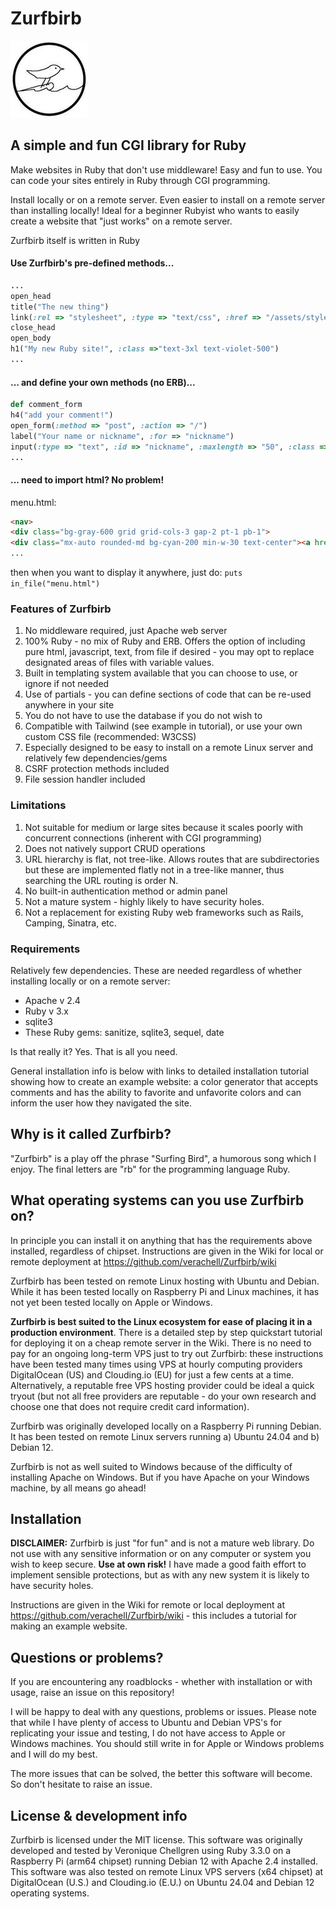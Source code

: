 # Zurfbirb
  
  ![zurfbirb logo](zb_main_logo_125.jpg)


## A simple and fun CGI library for Ruby

Make websites in Ruby that don't use middleware! Easy and fun to use. You can code your sites entirely in Ruby through CGI programming. 

Install locally or on a remote server. Even easier to install on a remote server than installing locally! Ideal for a beginner Rubyist who wants to easily create a website that "just works" on a remote server.

Zurfbirb itself is written in Ruby

#### Use Zurfbirb's pre-defined methods...
```ruby
...
open_head
title("The new thing")
link(:rel => "stylesheet", :type => "text/css", :href => "/assets/styles/out.css")
close_head
open_body
h1("My new Ruby site!", :class =>"text-3xl text-violet-500")
...
```
#### ... and define your own methods (no ERB)...
```ruby
def comment_form
h4("add your comment!")
open_form(:method => "post", :action => "/")
label("Your name or nickname", :for => "nickname")
input(:type => "text", :id => "nickname", :maxlength => "50", :class => "rounded border-2")
...
```
#### ... need to import html? No problem!
menu.html:
```html
<nav>
<div class="bg-gray-600 grid grid-cols-3 gap-2 pt-1 pb-1"> 
<div class="mx-auto rounded-md bg-cyan-200 min-w-30 text-center"><a href="/">Home</a></div> 
...
```
then when you want to display it anywhere, just do: 
`puts in_file("menu.html") `

### Features of Zurfbirb
1. No middleware required, just Apache web server
2. 100% Ruby - no mix of Ruby and ERB. Offers the option of including pure html, javascript, text, from file if desired - you may opt to replace designated areas of files with variable values. 
3. Built in templating system available that you can choose to use, or ignore if not needed
4. Use of partials - you can define sections of code that can be re-used anywhere in your site
5. You do not have to use the database if you do not wish to
6. Compatible with Tailwind (see example in tutorial), or use your own custom CSS file (recommended: W3CSS)
7. Especially designed to be easy to install on a remote Linux server and relatively few dependencies/gems
8. CSRF protection methods included
9. File session handler included

### Limitations

1. Not suitable for medium or large sites because it scales poorly with concurrent connections (inherent with CGI programming)
2. Does not natively support CRUD operations
3. URL hierarchy is flat, not tree-like. Allows routes that are subdirectories but these are implemented flatly not in a tree-like manner, thus searching the URL routing is order N.
4. No built-in authentication method or admin panel
5. Not a mature system - highly likely to have security holes. 
6. Not a replacement for existing Ruby web frameworks such as Rails, Camping, Sinatra, etc.


### Requirements
Relatively few dependencies. These are needed regardless of whether installing locally or on a remote server:

- Apache v 2.4
- Ruby v 3.x
- sqlite3
- These Ruby gems: sanitize, sqlite3, sequel, date

Is that really it? Yes. That is all you need. 

General installation info is below with links to detailed installation tutorial showing how to create an example website: a color generator that accepts comments and has the ability to favorite and unfavorite colors and can inform the user how they navigated the site.

## Why is it called Zurfbirb?

"Zurfbirb" is a play off the phrase "Surfing Bird", a humorous song which I enjoy. The final letters are "rb" for the programming language Ruby.

## What operating systems can you use Zurfbirb on?
In principle you can install it on anything that has the requirements above installed, regardless of chipset. Instructions are given in the Wiki for local or remote deployment at https://github.com/verachell/Zurfbirb/wiki 

Zurfbirb has been tested on remote Linux hosting with Ubuntu and Debian. While it has been tested locally on Raspberry Pi and Linux machines, it has not yet been tested locally on Apple or Windows. 

**Zurfbirb is best suited to the Linux ecosystem for ease of placing it in a production environment**. There is a detailed step by step quickstart tutorial for deploying it on a cheap remote server in the Wiki. There is no need to pay for an ongoing long-term VPS just to try out Zurfbirb: these instructions have been tested many times using VPS at hourly computing providers DigitalOcean (US) and Clouding.io (EU) for just a few cents at a time. Alternatively, a reputable free VPS hosting provider could be ideal a quick tryout (but not all free providers are reputable - do your own research and choose one that does not require credit card information).

Zurfbirb was originally developed locally on a Raspberry Pi running Debian. It has been tested on remote Linux servers running a) Ubuntu 24.04 and b) Debian 12.

Zurfbirb is not as well suited to Windows because of the difficulty of installing Apache on Windows. But if you have Apache on your Windows machine, by all means go ahead!

## Installation

**DISCLAIMER:** Zurfbirb is just "for fun" and is not a mature web library. Do not use with any sensitive information or on any computer or system you wish to keep secure. **Use at own risk!** I have made a good faith effort to implement sensible protections, but as with any new system it is likely to have security holes.

Instructions are given in the Wiki for remote or local deployment at https://github.com/verachell/Zurfbirb/wiki - this includes a tutorial for making an example website.

## Questions or problems?
If you are encountering any roadblocks - whether with installation or with usage, raise an issue on this repository! 

I will be happy to deal with any questions, problems or issues. Please note that while I have plenty of access to Ubuntu and Debian VPS's for replicating your issue and testing, I do not have access to Apple or Windows machines. You should still write in for Apple or Windows problems and I will do my best. 

The more issues that can be solved, the better this software will become. So don't hesitate to raise an issue.

## License & development info
Zurfbirb is licensed under the MIT license. This software was originally developed and tested by Veronique Chellgren using Ruby 3.3.0 on a Raspberry Pi (arm64 chipset) running Debian 12 with Apache 2.4 installed. This software was also tested on remote Linux VPS servers (x64 chipset) at DigitalOcean (U.S.) and Clouding.io (E.U.) on Ubuntu 24.04 and Debian 12 operating systems.


